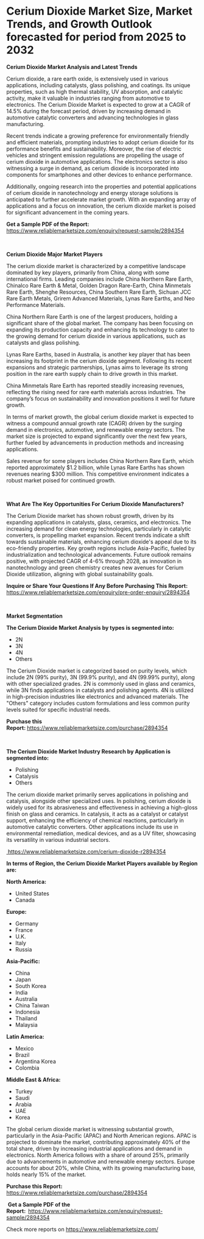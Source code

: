 <p><h1>Cerium Dioxide Market Size, Market Trends, and Growth Outlook forecasted for period from 2025 to 2032</h1></p><p><strong>Cerium Dioxide Market Analysis and Latest Trends</strong></p>
<p><p>Cerium dioxide, a rare earth oxide, is extensively used in various applications, including catalysts, glass polishing, and coatings. Its unique properties, such as high thermal stability, UV absorption, and catalytic activity, make it valuable in industries ranging from automotive to electronics. The Cerium Dioxide Market is expected to grow at a CAGR of 14.5% during the forecast period, driven by increasing demand in automotive catalytic converters and advancing technologies in glass manufacturing.</p><p>Recent trends indicate a growing preference for environmentally friendly and efficient materials, prompting industries to adopt cerium dioxide for its performance benefits and sustainability. Moreover, the rise of electric vehicles and stringent emission regulations are propelling the usage of cerium dioxide in automotive applications. The electronics sector is also witnessing a surge in demand, as cerium dioxide is incorporated into components for smartphones and other devices to enhance performance.</p><p>Additionally, ongoing research into the properties and potential applications of cerium dioxide in nanotechnology and energy storage solutions is anticipated to further accelerate market growth. With an expanding array of applications and a focus on innovation, the cerium dioxide market is poised for significant advancement in the coming years.</p></p>
<p><strong>Get a Sample PDF of the Report:&nbsp;</strong> <a href="https://www.reliablemarketsize.com/enquiry/request-sample/2894354?utm_campaign=3205&utm_medium=2&utm_source=Github&utm_content=ia&utm_term=15032025&utm_id=cerium-dioxide">https://www.reliablemarketsize.com/enquiry/request-sample/2894354</a></p>
<p>&nbsp;</p>
<p><strong>Cerium Dioxide Major Market Players</strong></p>
<p><p>The cerium dioxide market is characterized by a competitive landscape dominated by key players, primarily from China, along with some international firms. Leading companies include China Northern Rare Earth, Chinalco Rare Earth & Metal, Golden Dragon Rare-Earth, China Minmetals Rare Earth, Shenghe Resources, China Southern Rare Earth, Sichuan JCC Rare Earth Metals, Grirem Advanced Materials, Lynas Rare Earths, and Neo Performance Materials.</p><p>China Northern Rare Earth is one of the largest producers, holding a significant share of the global market. The company has been focusing on expanding its production capacity and enhancing its technology to cater to the growing demand for cerium dioxide in various applications, such as catalysts and glass polishing.</p><p>Lynas Rare Earths, based in Australia, is another key player that has been increasing its footprint in the cerium dioxide segment. Following its recent expansions and strategic partnerships, Lynas aims to leverage its strong position in the rare earth supply chain to drive growth in this market.</p><p>China Minmetals Rare Earth has reported steadily increasing revenues, reflecting the rising need for rare earth materials across industries. The company’s focus on sustainability and innovation positions it well for future growth.</p><p>In terms of market growth, the global cerium dioxide market is expected to witness a compound annual growth rate (CAGR) driven by the surging demand in electronics, automotive, and renewable energy sectors. The market size is projected to expand significantly over the next few years, further fueled by advancements in production methods and increasing applications.</p><p>Sales revenue for some players includes China Northern Rare Earth, which reported approximately $1.2 billion, while Lynas Rare Earths has shown revenues nearing $300 million. This competitive environment indicates a robust market poised for continued growth.</p></p>
<p>&nbsp;</p>
<p><strong>What Are The Key Opportunities For Cerium Dioxide Manufacturers?</strong></p>
<p><p>The Cerium Dioxide market has shown robust growth, driven by its expanding applications in catalysts, glass, ceramics, and electronics. The increasing demand for clean energy technologies, particularly in catalytic converters, is propelling market expansion. Recent trends indicate a shift towards sustainable materials, enhancing cerium dioxide's appeal due to its eco-friendly properties. Key growth regions include Asia-Pacific, fueled by industrialization and technological advancements. Future outlook remains positive, with projected CAGR of 4-6% through 2028, as innovation in nanotechnology and green chemistry creates new avenues for Cerium Dioxide utilization, aligning with global sustainability goals.</p></p>
<p><strong>Inquire or Share Your Questions If Any Before Purchasing This Report:</strong> <a href="https://www.reliablemarketsize.com/enquiry/pre-order-enquiry/2894354?utm_campaign=3205&utm_medium=2&utm_source=Github&utm_content=ia&utm_term=15032025&utm_id=cerium-dioxide">https://www.reliablemarketsize.com/enquiry/pre-order-enquiry/2894354</a></p>
<p>&nbsp;</p>
<p><strong>Market Segmentation</strong></p>
<p><strong>The Cerium Dioxide Market Analysis by types is segmented into:</strong></p>
<p><ul><li>2N</li><li>3N</li><li>4N</li><li>Others</li></ul></p>
<p><p>The Cerium Dioxide market is categorized based on purity levels, which include 2N (99% purity), 3N (99.9% purity), and 4N (99.99% purity), along with other specialized grades. 2N is commonly used in glass and ceramics, while 3N finds applications in catalysts and polishing agents. 4N is utilized in high-precision industries like electronics and advanced materials. The "Others" category includes custom formulations and less common purity levels suited for specific industrial needs.</p></p>
<p><strong>Purchase this Report:&nbsp;</strong><a href="https://www.reliablemarketsize.com/purchase/2894354?utm_campaign=3205&utm_medium=2&utm_source=Github&utm_content=ia&utm_term=15032025&utm_id=cerium-dioxide">https://www.reliablemarketsize.com/purchase/2894354</a></p>
<p>&nbsp;</p>
<p><strong>The Cerium Dioxide Market Industry Research by Application is segmented into:</strong></p>
<p><ul><li>Polishing</li><li>Catalysis</li><li>Others</li></ul></p>
<p><p>The cerium dioxide market primarily serves applications in polishing and catalysis, alongside other specialized uses. In polishing, cerium dioxide is widely used for its abrasiveness and effectiveness in achieving a high-gloss finish on glass and ceramics. In catalysis, it acts as a catalyst or catalyst support, enhancing the efficiency of chemical reactions, particularly in automotive catalytic converters. Other applications include its use in environmental remediation, medical devices, and as a UV filter, showcasing its versatility in various industrial sectors.</p></p>
<p><a href="https://www.reliablemarketsize.com/cerium-dioxide-r2894354?utm_campaign=3205&utm_medium=2&utm_source=Github&utm_content=ia&utm_term=15032025&utm_id=cerium-dioxide">&nbsp;https://www.reliablemarketsize.com/cerium-dioxide-r2894354</a></p>
<p><strong>In terms of Region, the Cerium Dioxide Market Players available by Region are:</strong></p>
<p>
    <p> <strong> North America: </strong>
        <ul>
            <li>United States</li>
            <li>Canada</li>
        </ul>
        </p> 
    <p> <strong> Europe: </strong>
        <ul>
            <li>Germany</li>
            <li>France</li>
            <li>U.K.</li>
            <li>Italy</li>
            <li>Russia</li>
        </ul>
        </p> 
    <p> <strong> Asia-Pacific: </strong>
        <ul>
            <li>China</li>
            <li>Japan</li>
            <li>South Korea</li>
            <li>India</li>
            <li>Australia</li>
            <li>China Taiwan</li>
            <li>Indonesia</li>
            <li>Thailand</li>
            <li>Malaysia</li>
        </ul>
        </p> 
    <p> <strong> Latin America: </strong>
        <ul>
            <li>Mexico</li>
            <li>Brazil</li>
            <li>Argentina Korea</li>
            <li>Colombia</li>
        </ul>
        </p> 
    <p> <strong> Middle East & Africa: </strong>
        <ul>
            <li>Turkey</li>
            <li>Saudi</li>
            <li>Arabia</li>
            <li>UAE</li>
            <li>Korea</li>
        </ul>
    </p>
    </p>
<p><p>The global cerium dioxide market is witnessing substantial growth, particularly in the Asia-Pacific (APAC) and North American regions. APAC is projected to dominate the market, contributing approximately 40% of the total share, driven by increasing industrial applications and demand in electronics. North America follows with a share of around 25%, primarily due to advancements in automotive and renewable energy sectors. Europe accounts for about 20%, while China, with its growing manufacturing base, holds nearly 15% of the market.</p></p>
<p><strong>Purchase this Report: </strong><a href="https://www.reliablemarketsize.com/purchase/2894354?utm_campaign=3205&utm_medium=2&utm_source=Github&utm_content=ia&utm_term=15032025&utm_id=cerium-dioxide">https://www.reliablemarketsize.com/purchase/2894354</a></p>
<p>&nbsp;<strong>Get a Sample PDF of the Report:&nbsp;&nbsp;</strong><a href="https://www.reliablemarketsize.com/enquiry/request-sample/2894354?utm_campaign=3205&utm_medium=2&utm_source=Github&utm_content=ia&utm_term=15032025&utm_id=cerium-dioxide">https://www.reliablemarketsize.com/enquiry/request-sample/2894354</a></p>
<p><strong></strong></p>
<p>Check more reports on <a href="https://www.reliablemarketsize.com/?utm_campaign=3205&utm_medium=2&utm_source=Github&utm_content=ia&utm_term=15032025&utm_id=cerium-dioxide">https://www.reliablemarketsize.com/</a></p>